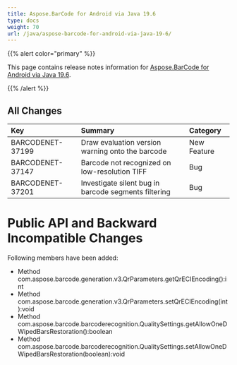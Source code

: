 ```yaml
---
title: Aspose.BarCode for Android via Java 19.6
type: docs
weight: 70
url: /java/aspose-barcode-for-android-via-java-19-6/
---
```


{{% alert color="primary" %}} 

This page contains release notes information for [Aspose.BarCode for Android via Java 19.6](https://downloads.aspose.com/barcode/androidjava/new-releases/aspose.barcode-for-android-via-java-19.6/).

{{% /alert %}} 
## **All Changes**

|**Key**|**Summary**|**Category**|
| :- | :- | :- |
|BARCODENET-37199|Draw evaluation version warning onto the barcode|New Feature|
|BARCODENET-37147|Barcode not recognized on low-resolution TIFF|Bug|
|BARCODENET-37201|Investigate silent bug in barcode segments filtering|Bug|
# **Public API and Backward Incompatible Changes**
Following members have been added:

- Method com.aspose.barcode.generation.v3.QrParameters.getQrECIEncoding():int
- Method com.aspose.barcode.generation.v3.QrParameters.setQrECIEncoding(int):void
- Method com.aspose.barcode.barcoderecognition.QualitySettings.getAllowOneDWipedBarsRestoration():boolean
- Method com.aspose.barcode.barcoderecognition.QualitySettings.setAllowOneDWipedBarsRestoration(boolean):void


